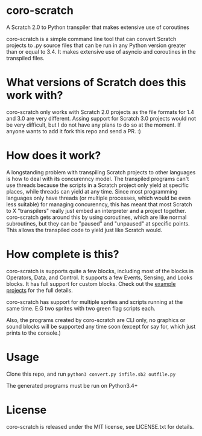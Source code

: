 # coro-scratch
A Scratch 2.0 to Python transpiler that makes extensive use of coroutines

coro-scratch is a simple command line tool that can convert Scratch projects to .py source files that can be run in any Python version greater than or equal to 3.4. It makes extensive use of asyncio and coroutines in the transpiled files.

# What versions of Scratch does this work with?
coro-scratch only works with Scratch 2.0 projects as the file formats for 1.4 and 3.0 are very different. Assing support for Scratch 3.0 projects would not be very difficult, but I do not have any plans to do so at the moment. If anyone wants to add it fork this repo and send a PR. :)

# How does it work?
A longstanding problem with transpiling Scratch projects to other languages is how to deal with its concurenncy model. The transpiled programs can't use threads because the scripts in a Scratch project only yield at specific places, while threads can yield at any time. Since most programming languages only have threads (or multiple processes, which would be even less suitable) for managing concurenncy, this has meant that most Scratch to X "transpilers" really just embed an interpreter and a project together. coro-scratch gets around this by using coroutines, which are like normal subroutines, but they can be "paused" and "unpaused" at specific points. This allows the transpiled code to yield just like Scratch would.

# How complete is this?
coro-scratch is supports quite a few blocks, including most of the blocks in Operators, Data, and Control. It supports a few Events, Sensing, and Looks blocks. It has full support for custom blocks. Check out the [example projects](https://scratch.mit.edu/users/coro-scratch) for the full details.

coro-scratch has support for multiple sprites and scripts running at the same time. E.G two sprites with two green flag scripts each.

Also, the programs created by coro-scratch are CLI only, no graphics or sound blocks will be supported any time soon (except for say for, which just prints to the console.)

# Usage
Clone this repo, and run `python3 convert.py infile.sb2 outfile.py`

The generated programs must be run on Python3.4+

# License
coro-scratch is released under the MIT license, see LICENSE.txt for details.
